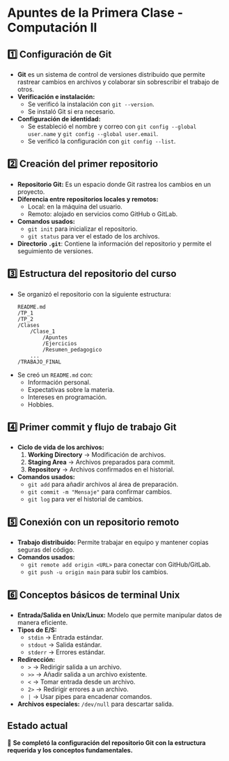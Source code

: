 # Apuntes de la Primera Clase - Computación II

## 1️⃣ Configuración de Git
- **Git** es un sistema de control de versiones distribuido que permite rastrear cambios en archivos y colaborar sin sobrescribir el trabajo de otros.
- **Verificación e instalación:**
  - Se verificó la instalación con `git --version`.
  - Se instaló Git si era necesario.
- **Configuración de identidad:**
  - Se estableció el nombre y correo con `git config --global user.name` y `git config --global user.email`.
  - Se verificó la configuración con `git config --list`.

## 2️⃣ Creación del primer repositorio
- **Repositorio Git:** Es un espacio donde Git rastrea los cambios en un proyecto.
- **Diferencia entre repositorios locales y remotos:**
  - Local: en la máquina del usuario.
  - Remoto: alojado en servicios como GitHub o GitLab.
- **Comandos usados:**
  - `git init` para inicializar el repositorio.
  - `git status` para ver el estado de los archivos.
- **Directorio `.git`**: Contiene la información del repositorio y permite el seguimiento de versiones.

## 3️⃣ Estructura del repositorio del curso
- Se organizó el repositorio con la siguiente estructura:
  ```
  README.md
  /TP_1
  /TP_2
  /Clases
      /Clase_1
          /Apuntes
          /Ejercicios
          /Resumen_pedagogico
      ...
  /TRABAJO_FINAL
  ```
- Se creó un `README.md` con:
  - Información personal.
  - Expectativas sobre la materia.
  - Intereses en programación.
  - Hobbies.

## 4️⃣ Primer commit y flujo de trabajo Git
- **Ciclo de vida de los archivos:**
  1. **Working Directory** → Modificación de archivos.
  2. **Staging Area** → Archivos preparados para commit.
  3. **Repository** → Archivos confirmados en el historial.
- **Comandos usados:**
  - `git add` para añadir archivos al área de preparación.
  - `git commit -m "Mensaje"` para confirmar cambios.
  - `git log` para ver el historial de cambios.

## 5️⃣ Conexión con un repositorio remoto
- **Trabajo distribuido:** Permite trabajar en equipo y mantener copias seguras del código.
- **Comandos usados:**
  - `git remote add origin <URL>` para conectar con GitHub/GitLab.
  - `git push -u origin main` para subir los cambios.

## 6️⃣ Conceptos básicos de terminal Unix
- **Entrada/Salida en Unix/Linux:** Modelo que permite manipular datos de manera eficiente.
- **Tipos de E/S:**
  - `stdin` → Entrada estándar.
  - `stdout` → Salida estándar.
  - `stderr` → Errores estándar.
- **Redirección:**
  - `>` → Redirigir salida a un archivo.
  - `>>` → Añadir salida a un archivo existente.
  - `<` → Tomar entrada desde un archivo.
  - `2>` → Redirigir errores a un archivo.
  - `|` → Usar pipes para encadenar comandos.
- **Archivos especiales:** `/dev/null` para descartar salida.

## Estado actual
🎯 **Se completó la configuración del repositorio Git con la estructura requerida y los conceptos fundamentales.**

